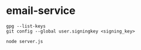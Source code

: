 # email-service

    gpg --list-keys
    git config --global user.signingkey <signing_key>

    node server.js